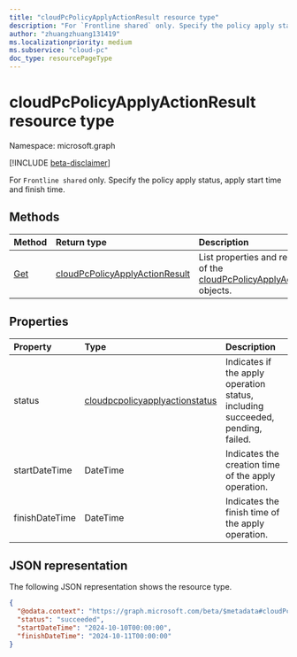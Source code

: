 ```yaml
---
title: "cloudPcPolicyApplyActionResult resource type"
description: "For `Frontline shared` only. Specify the policy apply status, apply start time and finish time."
author: "zhuangzhuang131419"
ms.localizationpriority: medium
ms.subservice: "cloud-pc"
doc_type: resourcePageType
---
```


# cloudPcPolicyApplyActionResult resource type

Namespace: microsoft.graph

[!INCLUDE [beta-disclaimer](../../includes/beta-disclaimer.md)]

For `Frontline shared` only. Specify the policy apply status, apply start time and finish time.

## Methods

|Method|Return type|Description|
|:---|:---|:---|
|[Get](../api/cloudpcprovisioningpolicyapplyactionresult-get.md)|[cloudPcPolicyApplyActionResult](../resources/cloudpcpolicyapplyactionresult.md)|List properties and relationships of the [cloudPcPolicyApplyActionResult](../resources/cloudpcpolicyapplyactionresult.md) objects.|

## Properties

|Property|Type|Description|
|:---|:---|:---|
|status|[cloudpcpolicyapplyactionstatus](../resources/cloudpcpolicyapplyactionstatus.md)|Indicates if the apply operation status, including succeeded, pending, failed.|
|startDateTime|DateTime|Indicates the creation time of the apply operation.|
|finishDateTime|DateTime|Indicates the finish time of the apply operation.|

## JSON representation

The following JSON representation shows the resource type.
<!-- {
  "blockType": "resource",
  "keyProperty": "id",
  "@odata.type": "microsoft.graph.cloudPcProvisioningPolicy",
  "baseType": "microsoft.graph.entity",
  "openType": false
}
-->

``` json
{
  "@odata.context": "https://graph.microsoft.com/beta/$metadata#cloudPcPolicyApplyActionResult",
  "status": "succeeded",
  "startDateTime": "2024-10-10T00:00:00",
  "finishDateTime": "2024-10-11T00:00:00"
}
```
